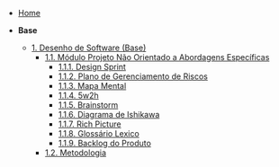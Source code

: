 <!-- docs/_sidebar.md -->

- [Home](/README.md)

- **Base**
  - [1. Desenho de Software (Base)](Base/1.Base.md)
    - [1.1. Módulo Projeto Não Orientado a Abordagens Específicas](Base/1.1.AbordagemNaoEspecifica.md)
      - [1.1.1. Design Sprint](Base/1.1.1.DesignSprint.md)
      - [1.1.2. Plano de Gerenciamento de Riscos](Base/1.1.2.PlanoDeRiscos.md)
      - [1.1.3. Mapa Mental](Base/1.1.3.MapaMental.md)
      - [1.1.4. 5w2h](Base/1.1.4.5w2h.md)
      - [1.1.5. Brainstorm](Base/1.1.5.Brainstorm.md)
      - [1.1.6. Diagrama de Ishikawa](Base/1.1.6.Ishikawa.md)
      - [1.1.7. Rich Picture](Base/1.1.7.RichPicture.md)
      - [1.1.8. Glossário Lexico](Base/1.1.8.GlossarioLexico.md) 
      - [1.1.9. Backlog do Produto](Base/1.1.9.Backlog.md)
    - [1.2. Metodologia](Base/1.2.ProcessosMetodologiasAbordagens.md)
